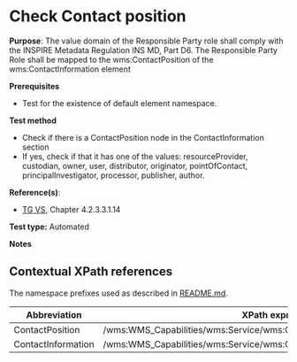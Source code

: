 # Check Contact position

**Purpose**: The value domain of the Responsible Party role shall comply with the INSPIRE Metadata Regulation INS MD, Part D6. The Responsible Party Role shall be mapped to the wms:ContactPosition of the wms:ContactInformation element

**Prerequisites**

* Test for the existence of default element namespace.

**Test method**

* Check if there is a ContactPosition node in the ContactInformation section
* If yes, check if that it has one of the values: resourceProvider, custodian, owner, user, distributor, originator, pointOfContact, principalInvestigator, processor, publisher, author.

**Reference(s)**:
* [TG VS](README.md#ref_TG_VS), Chapter 4.2.3.3.1.14

**Test type:** Automated

**Notes**

## Contextual XPath references

The namespace prefixes used as described in [README.md](README.md#namespaces).

Abbreviation                                               |  XPath expression
---------------------------------------------------------- | -------------------------------------------------------------------------
ContactPosition <a name="ContactPosition"></a> | /wms:WMS_Capabilities/wms:Service/wms:ContactInformation/wms:ContactPosition
ContactInformation <a name="ContactInformation"></a> | /wms:WMS_Capabilities/wms:Service/wms:ContactInformation

